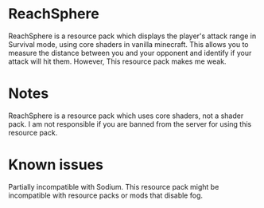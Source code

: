 # ReachSphere
ReachSphere is a resource pack which displays the player's attack range in Survival mode, using core shaders in vanilla minecraft.
This allows you to measure the distance between you and your opponent and identify if your attack will hit them.
However, This resource pack makes me weak.
# Notes
ReachSphere is a resource pack which uses core shaders, not a shader pack.
I am not responsible if you are banned from the server for using this resource pack.
# Known issues
Partially incompatible with Sodium.
This resource pack might be incompatible with resource packs or mods that disable fog.
